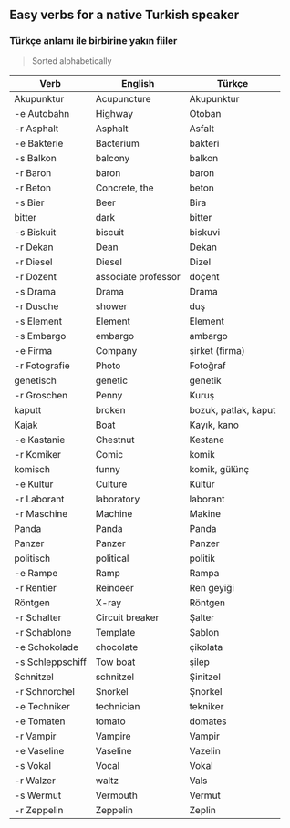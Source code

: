 ## Easy verbs for a native Turkish speaker
### Türkçe anlamı ile birbirine yakın fiiler

> Sorted alphabetically

Verb | English | Türkçe
--- | --- | ---
Akupunktur | Acupuncture | Akupunktur
-e Autobahn | Highway | Otoban
-r Asphalt | Asphalt | Asfalt
-e Bakterie | Bacterium | bakteri
-s Balkon | balcony | balkon
-r Baron | baron | baron
-r Beton | Concrete, the | beton
-s Bier | Beer | Bira
bitter | dark | bitter
-s Biskuit | biscuit | biskuvi
-r Dekan | Dean | Dekan
-r Diesel | Diesel | Dizel
-r Dozent | associate professor | doçent
-s Drama | Drama | Drama
-r Dusche | shower | duş
-s Element | Element | Element
-s Embargo | embargo | ambargo
-e Firma | Company | şirket (firma)
-r Fotografie | Photo | Fotoğraf
genetisch | genetic | genetik
-r Groschen | Penny | Kuruş
kaputt | broken | bozuk, patlak, kaput
Kajak | Boat | Kayık, kano
-e Kastanie | Chestnut | Kestane
-r Komiker | Comic | komik
komisch | funny | komik, gülünç
-e Kultur | Culture | Kültür
-r Laborant | laboratory | laborant
-r Maschine | Machine | Makine
Panda | Panda | Panda
Panzer | Panzer | Panzer
politisch | political | politik
-e Rampe | Ramp | Rampa
-r Rentier | Reindeer | Ren geyiği
Röntgen | X-ray | Röntgen
-r Schalter | Circuit breaker | Şalter
-r Schablone | Template | Şablon
-e Schokolade | chocolate | çikolata
-s Schleppschiff | Tow boat | şilep
Schnitzel | schnitzel | Şinitzel
-r Schnorchel | Snorkel | Şnorkel
-e Techniker | technician | tekniker
-e Tomaten | tomato | domates
-r Vampir | Vampire | Vampir
-e Vaseline | Vaseline | Vazelin
-s Vokal | Vocal | Vokal
-r Walzer | waltz | Vals
-s Wermut | Vermouth | Vermut
-r Zeppelin | Zeppelin | Zeplin
